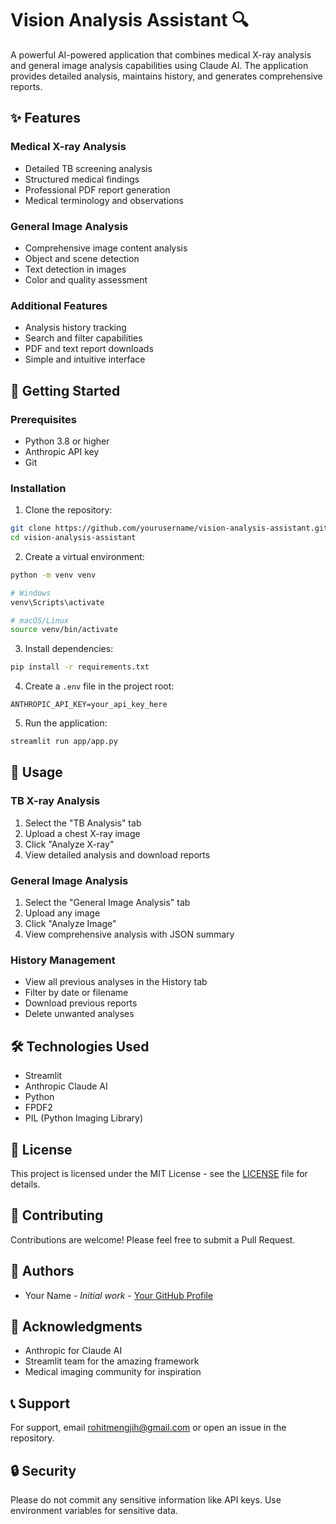 # Vision Analysis Assistant 🔍

A powerful AI-powered application that combines medical X-ray analysis and general image analysis capabilities using Claude AI. The application provides detailed analysis, maintains history, and generates comprehensive reports.

## ✨ Features

### Medical X-ray Analysis
- Detailed TB screening analysis
- Structured medical findings
- Professional PDF report generation
- Medical terminology and observations

### General Image Analysis
- Comprehensive image content analysis
- Object and scene detection
- Text detection in images
- Color and quality assessment

### Additional Features
- Analysis history tracking
- Search and filter capabilities
- PDF and text report downloads
- Simple and intuitive interface

## 🚀 Getting Started

### Prerequisites
- Python 3.8 or higher
- Anthropic API key
- Git

### Installation

1. Clone the repository:
```bash
git clone https://github.com/yourusername/vision-analysis-assistant.git
cd vision-analysis-assistant
```

2. Create a virtual environment:
```bash
python -m venv venv

# Windows
venv\Scripts\activate

# macOS/Linux
source venv/bin/activate
```

3. Install dependencies:
```bash
pip install -r requirements.txt
```

4. Create a `.env` file in the project root:
```env
ANTHROPIC_API_KEY=your_api_key_here
```

5. Run the application:
```bash
streamlit run app/app.py
```

## 📱 Usage

### TB X-ray Analysis
1. Select the "TB Analysis" tab
2. Upload a chest X-ray image
3. Click "Analyze X-ray"
4. View detailed analysis and download reports

### General Image Analysis
1. Select the "General Image Analysis" tab
2. Upload any image
3. Click "Analyze Image"
4. View comprehensive analysis with JSON summary

### History Management
- View all previous analyses in the History tab
- Filter by date or filename
- Download previous reports
- Delete unwanted analyses

## 🛠️ Technologies Used
- Streamlit
- Anthropic Claude AI
- Python
- FPDF2
- PIL (Python Imaging Library)

## 📄 License
This project is licensed under the MIT License - see the [LICENSE](LICENSE) file for details.

## 🤝 Contributing
Contributions are welcome! Please feel free to submit a Pull Request.

## 👥 Authors
- Your Name - *Initial work* - [Your GitHub Profile](https://github.com/Rohitmengji)

## 🙏 Acknowledgments
- Anthropic for Claude AI
- Streamlit team for the amazing framework
- Medical imaging community for inspiration

## 📞 Support
For support, email rohitmengjih@gmail.com or open an issue in the repository.

## 🔒 Security
Please do not commit any sensitive information like API keys. Use environment variables for sensitive data.
